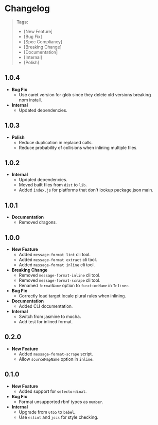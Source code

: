 # Changelog

> **Tags:**
> - [New Feature]
> - [Bug Fix]
> - [Spec Compliancy]
> - [Breaking Change]
> - [Documentation]
> - [Internal]
> - [Polish]

## 1.0.4

* **Bug Fix**
	* Use caret version for glob since they delete old versions breaking npm install.
* **Internal**
	* Updated dependencies.

## 1.0.3

* **Polish**
	* Reduce duplication in replaced calls.
	* Reduce probability of collisions when inlining multiple files.

## 1.0.2

* **Internal**
	* Updated dependencies.
	* Moved built files from `dist` to `lib`.
	* Added `index.js` for platforms that don't lookup package.json main.

## 1.0.1

* **Documentation**
	* Removed dragons.

## 1.0.0

* **New Feature**
	* Added `message-format lint` cli tool.
	* Added `message-format extract` cli tool.
	* Added `message-format inline` cli tool.
* **Breaking Change**
	* Removed `message-format-inline` cli tool.
	* Removed `message-format-scrape` cli tool.
	* Renamed `formatName` option to `functionName` in `Inliner`.
* **Bug Fix**
	* Correctly load target locale plural rules when inlining.
* **Documentation**
	* Added CLI documentation.
* **Internal**
	* Switch from jasmine to mocha.
	* Add test for inlined format.

## 0.2.0

* **New Feature**
	* Added `message-format-scrape` script.
	* Allow `sourceMapName` option in `inline`.

## 0.1.0

* **New Feature**
	* Added support for `selectordinal`.
* **Bug Fix**
	* Format unsupported rbnf types as `number`.
* **Internal**
	* Upgrade from `6to5` to `babel`.
	* Use `eslint` and `jscs` for style checking.

